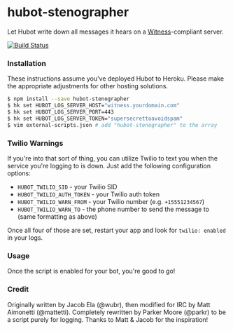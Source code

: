 hubot-stenographer
==================

Let Hubot write down all messages it hears on a [Witness][]-compliant server.

[Witness]: https://github.com/parkr/witness

[![Build Status](https://travis-ci.org/parkr/hubot-stenographer.svg?branch=master)](https://travis-ci.org/parkr/hubot-stenographer)

### Installation

These instructions assume you've deployed Hubot to Heroku. Please make the
appropriate adjustments for other hosting solutions.

```bash
$ npm install --save hubot-stenographer
$ hk set HUBOT_LOG_SERVER_HOST="witness.yourdomain.com"
$ hk set HUBOT_LOG_SERVER_PORT=443
$ hk set HUBOT_LOG_SERVER_TOKEN="supersecrettoavoidspam"
$ vim external-scripts.json # add "hubot-stenographer" to the array
```

### Twilio Warnings

If you're into that sort of thing, you can utilize Twilio to text you when
the service you're logging to is down. Just add the following configuration
options:

- `HUBOT_TWILIO_SID` - your Twilio SID
- `HUBOT_TWILIO_AUTH_TOKEN` - your Twilio auth token
- `HUBOT_TWILIO_WARN_FROM` - your Twilio number (e.g. `+15551234567`)
- `HUBOT_TWILIO_WARN_TO` - the phone number to send the message to (same
  formatting as above)

Once all four of those are set, restart your app and look for `twilio:
enabled` in your logs.

### Usage

Once the script is enabled for your bot, you're good to go!

### Credit

Originally written by Jacob Ela (@wubr), then modified for IRC by
Matt Aimonetti (@mattetti). Completely rewritten by Parker Moore
(@parkr) to be a script purely for logging. Thanks to Matt & Jacob
for the inspiration!
